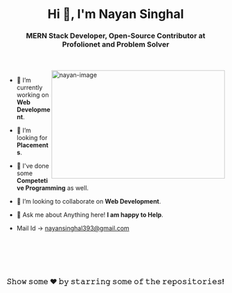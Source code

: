 
<h1 align="center">Hi 👋, I'm Nayan Singhal</h1>
<h3 align="center">MERN Stack Developer, Open-Source Contributor at Profolionet and Problem Solver</h3>





<br/>
<br/>
<a target="_blank">
  <img align="right" height="250" width="400" alt="nayan-image" src="https://github.com/nayansinghal23/nayansinghal23/assets/96867955/586750f6-ad7f-4b09-ad38-96d82f1e8beb">
</a>

- 🔭 I’m currently working on **Web Development**.

- 🤝 I’m looking for **Placements**.

- 🌱 I've done some **Competetive Programming** as well.

- 👯 I’m looking to collaborate on **Web Development**.

- 💬 Ask me about Anything here! **I am happy to Help**.

- Mail Id -> nayansinghal393@gmail.com
<br/>
<br/>
<br/>
<br/>

### 𝚂𝚑𝚘𝚠 𝚜𝚘𝚖𝚎 ❤️ 𝚋𝚢 𝚜𝚝𝚊𝚛𝚛𝚒𝚗𝚐 𝚜𝚘𝚖𝚎 𝚘𝚏 𝚝𝚑𝚎 𝚛𝚎𝚙𝚘𝚜𝚒𝚝𝚘𝚛𝚒𝚎𝚜!

</div>
